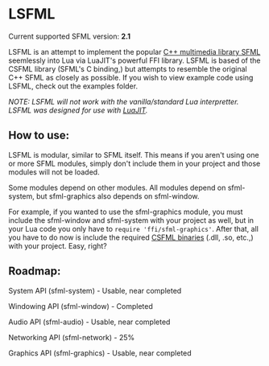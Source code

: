 LSFML
=====

Current supported SFML version: **2.1**

LSFML is an attempt to implement the popular [C++ multimedia library SFML](http://www.sfml-dev.org) seemlessly into Lua via LuaJIT's powerful FFI library. LSFML is based of the CSFML library (SFML's C binding,) but attempts to resemble the original C++ SFML as closely as possible. If you wish to view example code using LSFML, check out the examples folder.

*NOTE: LSFML will not work with the vanilla/standard Lua interpretter. LSFML was designed for use with [LuaJIT](http://luajit.org/).*


How to use:
-----

LSFML is modular, similar to SFML itself. This means if you aren't using one or more SFML modules, simply don't include them in your project and those modules will not be loaded.

Some modules depend on other modules. All modules depend on sfml-system, but sfml-graphics also depends on sfml-window.

For example, if you wanted to use the sfml-graphics module, you must include the sfml-window and sfml-system with your project as well, but in your Lua code you only have to `require 'ffi/sfml-graphics'`. After that, all you have to do now is include the required [CSFML binaries](http://www.sfml-dev.org/download/csfml/) (.dll, .so, etc.,) with your project.
Easy, right?


Roadmap:
-----
System API (sfml-system)      - Usable, near completed

Windowing API (sfml-window)   - Completed

Audio API (sfml-audio)        - Usable, near completed

Networking API (sfml-network) - 25%

Graphics API (sfml-graphics)  - Usable, near completed
